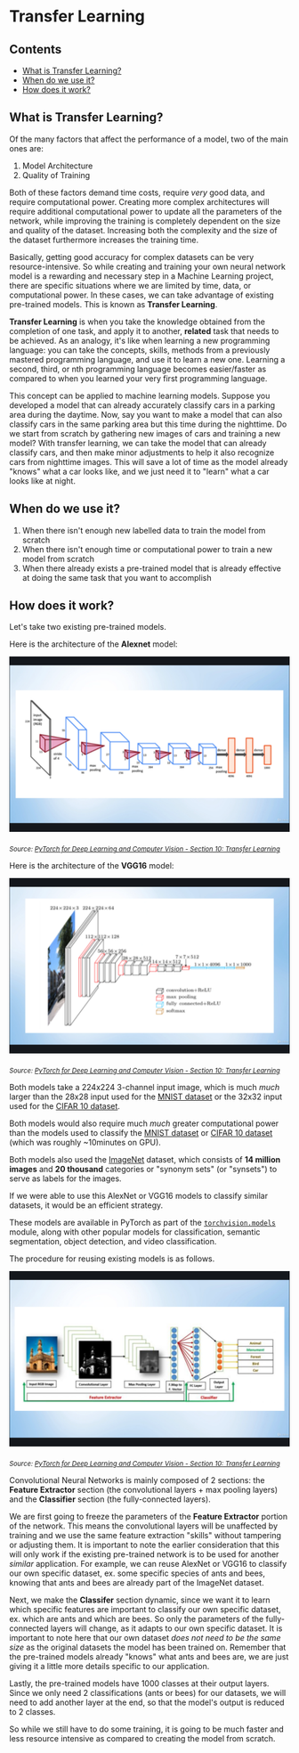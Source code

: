 # Transfer Learning

## Contents

* [What is Transfer Learning?](#what-is-transfer-learning)
* [When do we use it?](#when-do-we-use-it)
* [How does it work?](#how-does-it-work)

## What is Transfer Learning?

Of the many factors that affect the performance of a model, two of the main ones are:

1. Model Architecture
1. Quality of Training

Both of these factors demand time costs, require *very* good data, and require computational power. Creating more complex architectures will require additional computational power to update all the parameters of the network, while improving the training is completely dependent on the size and quality of the dataset. Increasing both the complexity and the size of the dataset furthermore increases the training time.

Basically, getting good accuracy for complex datasets can be very resource-intensive. So while creating and training your own neural network model is a rewarding and necessary step in a Machine Learning project, there are specific situations where we are limited by time, data, or computational power. In these cases, we can take advantage of existing pre-trained models. This is known as **Transfer Learning**.

**Transfer Learning** is when you take the knowledge obtained from the completion of one task, and apply it to another, **related** task that needs to be achieved. As an analogy, it's like when learning a new programming language: you can take the concepts, skills, methods from a previously mastered programming language, and use it to learn a new one. Learning a second, third, or nth programming language becomes easier/faster as compared to when you learned your very first programming language.

This concept can be applied to machine learning models. Suppose you developed a model that can already accurately classify cars in a parking area during the daytime. Now, say you want to make a model that can also classify cars in the same parking area but this time during the nighttime. Do we start from scratch by gathering new images of cars and training a new model? With transfer learning, we can take the model that can already classify cars, and then make minor adjustments to help it also recognize cars from nighttime images. This will save a lot of time as the model already "knows" what a car looks like, and we just need it to "learn" what a car looks like at night.

## When do we use it?

1. When there isn't enough new labelled data to train the model from scratch
1. When there isn't enough time or computational power to train a new model from scratch
1. When there already exists a pre-trained model that is already effective at doing the same task that you want to accomplish

## How does it work?

Let's take two existing pre-trained models.

Here is the architecture of the **Alexnet** model:

![TransferLearning-1-1.png](./TransferLearning/TransferLearning-1-1.png)

<sub><i>Source: [PyTorch for Deep Learning and Computer Vision - Section 10: Transfer Learning](https://www.udemy.com/course/pytorch-for-deep-learning-and-computer-vision)</i></sub>

Here is the architecture of the **VGG16** model:

![TransferLearning-1-2.png](./TransferLearning/TransferLearning-1-2.png)

<sub><i>Source: [PyTorch for Deep Learning and Computer Vision - Section 10: Transfer Learning](https://www.udemy.com/course/pytorch-for-deep-learning-and-computer-vision)</i></sub>

Both models take a 224x224 3-channel input image, which is much *much* larger than the 28x28 input used for the [MNIST dataset](../src/ConvolutionalNeuralNetworks-MNIST.ipynb) or the 32x32 input used for the [CIFAR 10 dataset](../src/ConvolutionalNeuralNetworks-CIFAR10.ipynb).

Both models would also require much *much* greater computational power than the models used to classify the [MNIST dataset](../src/ConvolutionalNeuralNetworks-MNIST.ipynb) or [CIFAR 10 dataset](../src/ConvolutionalNeuralNetworks-CIFAR10.ipynb) (which was roughly ~10minutes on GPU).

Both models also used the [ImageNet](http://www.image-net.org/) dataset, which consists of **14 million images** and **20 thousand** categories or "synonym sets" (or "synsets") to serve as labels for the images.

If we were able to use this AlexNet or VGG16 models to classify similar datasets, it would be an efficient strategy.

These models are available in PyTorch as part of the [`torchvision.models`](https://pytorch.org/docs/stable/torchvision/models.html) module, along with other popular models for classification, semantic segmentation, object detection, and video classification.

The procedure for reusing existing models is as follows.

![TransferLearning-1-3.png](./TransferLearning/TransferLearning-1-3.png)

<sub><i>Source: [PyTorch for Deep Learning and Computer Vision - Section 10: Transfer Learning](https://www.udemy.com/course/pytorch-for-deep-learning-and-computer-vision)</i></sub>

Convolutional Neural Networks is mainly composed of 2 sections: the **Feature Extractor** section (the convolutional layers + max pooling layers) and the **Classifier** section (the fully-connected layers).

We are first going to freeze the parameters of the **Feature Extractor** portion of the network. This means the convolutional layers will be unaffected by training and we use the same feature extraction "skills" without tampering or adjusting them. It is important to note the earlier consideration that this will only work if the existing pre-trained network is to be used for another *similar* application. For example, we can reuse AlexNet or VGG16 to classify our own specific dataset, ex. some specific species of ants and bees, knowing that ants and bees are already part of the ImageNet dataset.

Next, we make the **Classifer** section dynamic, since we want it to learn which specific features are important to classify our own specific dataset, ex. which are ants and which are bees. So only the parameters of the fully-connected layers will change, as it adapts to our own specific dataset. It is important to note here that our own dataset *does not need to be the same size* as the original datasets the model has been trained on. Remember that the pre-trained models already "knows" what ants and bees are, we are just giving it a little more details specific to our application.

Lastly, the pre-trained models have 1000 classes at their output layers. Since we only need 2 classifications (ants or bees) for our datasets, we will need to add another layer at the end, so that the model's output is reduced to 2 classes.

So while we still have to do some training, it is going to be much faster and less resource intensive as compared to creating the model from scratch.
